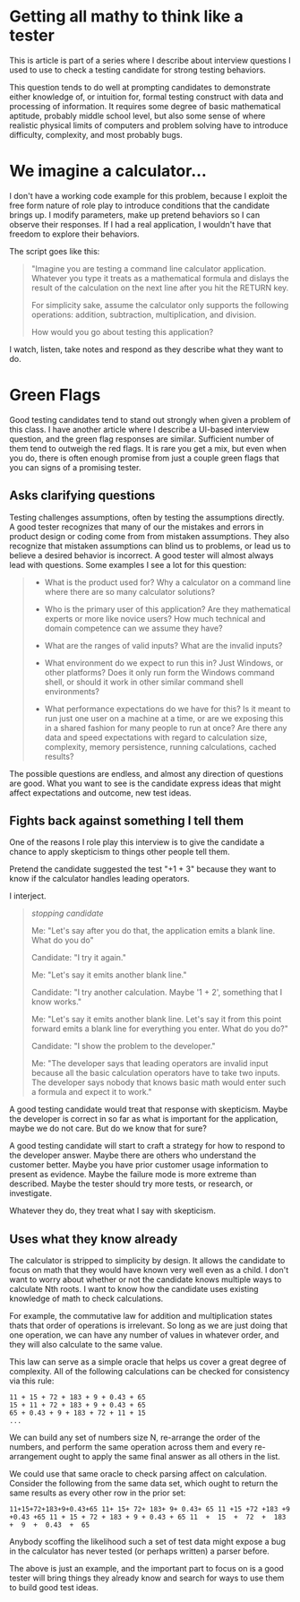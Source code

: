 Getting all mathy to think like a tester
========================================
This is article is part of a series where I describe
about interview questions I used to use to
check a testing candidate for strong testing
behaviors.

This question tends to do well at prompting candidates
to demonstrate either knowledge of, or intuition
for, formal testing construct with data
and processing of information. It requires some
degree of basic mathematical aptitude, probably
middle school level, but also some sense of where
realistic physical limits of computers and
problem solving have to introduce difficulty,
complexity, and most probably bugs.

We imagine a calculator...
========================================
I don't have a working code example for this
problem, because I exploit the free form
nature of role play to introduce conditions
that the candidate brings up. I modify parameters,
make up pretend behaviors so I can observe
their responses. If I had a real application, I
wouldn't have that freedom to explore their
behaviors.

The script goes like this:

> "Imagine you are testing a command line
> calculator application. Whatever you
> type it treats as a mathematical formula
> and dislays the result of the calculation
> on the next line after you hit the RETURN key.
>
> For simplicity sake, assume the calculator
> only supports the following operations:
> addition, subtraction, multiplication, and division.
>
> How would you go about testing this application?

I watch, listen, take notes and respond as they
describe what they want to do.

Green Flags
========================================
Good testing candidates tend to stand out strongly
when given a problem of this class. I have another
article where I describe a UI-based interview
question, and the green flag responses are similar. Sufficient
number of them tend to outweigh the red flags. It
is rare you get a mix, but even when you do, there
is often enough promise from just a couple
green flags that you can signs of a promising tester.

Asks clarifying questions
-----------------------------------------
Testing challenges assumptions, often by testing the
assumptions directly. A good tester recognizes that
many of our the mistakes and errors in product
design or coding come from from mistaken assumptions.
They also recognize that mistaken assumptions can
blind us to problems, or lead us to believe a desired
behavior is incorrect. A good tester will almost
always lead with questions. Some examples I see a lot
for this question:

>- What is the product used for? Why a calculator on a command
> line where there are so many calculator solutions?
>
>- Who is the primary user of this application? Are they mathematical experts
> or more like novice users? How much technical and domain
> competence can we assume they have?
>  
>- What are the ranges of valid inputs? What are the invalid inputs?
>
>- What environment do we expect to run this in? Just Windows,
> or other platforms? Does it only run form the Windows
> command shell, or should it work in other similar command
> shell environments?
>
>- What performance expectations do we have for this? Is it meant
> to run just one user on a machine at a time, or are we exposing
> this in a shared fashion for many people to run at once? Are there
> any data and speed expectations with regard to calculation size,
> complexity, memory persistence, running calculations, cached results?

The possible questions are endless, and almost any direction of questions
are good. What you want to see is the candidate express ideas
that might affect expectations and outcome, new test ideas.

Fights back against something I tell them
-----------------------------------------
One of the reasons I role play this interview is to give the
candidate a chance to apply skepticism to things other people
tell them.

Pretend the candidate suggested the test "+1 + 3" because
they want to know if the calculator handles leading operators.

I interject.

 > _stopping candidate_
>
> Me: "Let's say after you do that, the application emits a blank line.
> What do you do"
>
> Candidate: "I try it again."
>
> Me: "Let's say it emits another blank line."
>
> Candidate: "I try another calculation. Maybe '1 + 2', something that I know works."
>
> Me: "Let's say it emits another blank line.
> Let's say it from this point forward emits a
> blank line for everything you enter. What do you do?"
>
> Candidate: "I show the problem to the developer."
>
> Me: "The developer says that leading operators are invalid
> input because all the basic calculation operators have to
> take two inputs. The developer says nobody that knows
> basic math would enter such a formula and expect it to work."

A good testing candidate would treat that response with
skepticism. Maybe the developer is correct in so far as what
is important for the application, maybe we do not care. But
do we know that for sure?

A good testing candidate will start to craft a strategy for
how to respond to the developer answer. Maybe there are others
who understand the customer better. Maybe you have prior
customer usage information to present as evidence. Maybe
the failure mode is more extreme than described. Maybe the
tester should try more tests, or research, or investigate.

Whatever they do, they treat what I say with skepticism.

Uses what they know already
-----------------------------------------
The calculator is stripped to simplicity by design. It allows
the candidate to focus on math that they would have known
very well even as a child. I don't want to worry about whether
or not the candidate knows multiple ways to calculate
Nth roots. I want to know how the candidate uses existing knowledge
of math to check calculations.

For example, the commutative law for addition and multiplication states
thats that order of operations is irrelevant. So long as we
are just doing that one operation, we can have any number of values
in whatever order, and they will also calculate to the same value.

This law can serve as a simple oracle that helps us
cover a great degree of complexity. All of the following calculations
can be checked for consistency via this rule:

```
11 + 15 + 72 + 183 + 9 + 0.43 + 65
15 + 11 + 72 + 183 + 9 + 0.43 + 65
65 + 0.43 + 9 + 183 + 72 + 11 + 15
...
```
We can build any set of numbers size N, re-arrange the order
of the numbers, and perform the same operation across them and
every re-arrangement ought to apply  the same final answer as all
others in the list.

We could use that same oracle to check parsing affect on calculation.
Consider the following from the same
data set, which ought to return the same
results as every other row in the prior
set:

``
11+15+72+183+9+0.43+65
11+ 15+ 72+ 183+ 9+ 0.43+ 65
11 +15 +72 +183 +9 +0.43 +65
11 + 15 + 72 + 183 + 9 + 0.43 + 65
11  +  15  +  72  +  183  +  9  +  0.43  +  65
``

Anybody scoffing the likelihood such a set of test data might expose
a bug in the calculator has never tested (or perhaps written)
a parser before.

The above is just an example, and the important part to focus
on is a good tester will bring things they already know and
search for ways to use them to build good test ideas.
